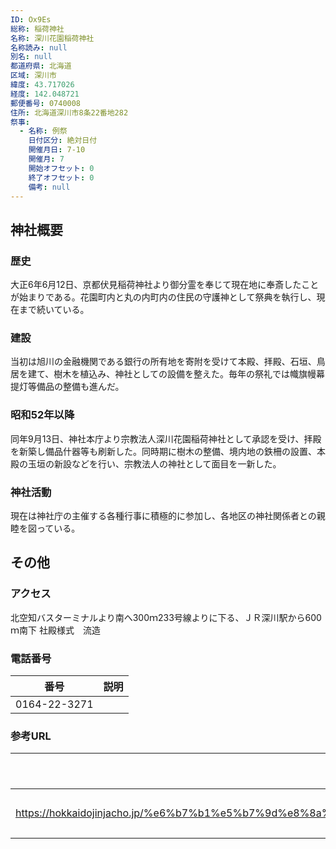 ```yaml
---
ID: Ox9Es
総称: 稲荷神社
名称: 深川花園稲荷神社
名称読み: null
別名: null
都道府県: 北海道
区域: 深川市
緯度: 43.717026
経度: 142.048721
郵便番号: 0740008
住所: 北海道深川市8条22番地282
祭事:
  - 名称: 例祭
    日付区分: 絶対日付
    開催月日: 7-10
    開催月: 7
    開始オフセット: 0
    終了オフセット: 0
    備考: null
---
```


## 神社概要

### 歴史

大正6年6月12日、京都伏見稲荷神社より御分霊を奉じて現在地に奉斎したことが始まりである。花園町内と丸の内町内の住民の守護神として祭典を執行し、現在まで続いている。

### 建設

当初は旭川の金融機関である銀行の所有地を寄附を受けて本殿、拝殿、石垣、鳥居を建て、樹木を植込み、神社としての設備を整えた。毎年の祭礼では幟旗幔幕提灯等備品の整備も進んだ。

### 昭和52年以降

同年9月13日、神社本庁より宗教法人深川花園稲荷神社として承認を受け、拝殿を新築し備品什器等も刷新した。同時期に樹木の整備、境内地の鉄柵の設置、本殿の玉垣の新設などを行い、宗教法人の神社として面目を一新した。

### 神社活動

現在は神社庁の主催する各種行事に積極的に参加し、各地区の神社関係者との親睦を図っている。

## その他

### アクセス

北空知バスターミナルより南へ300ｍ233号線よりに下る、ＪＲ深川駅から600ｍ南下 社殿様式　流造

### 電話番号

| 番号         | 説明 |
| ------------ | ---- |
| 0164-22-3271 |      |

### 参考URL

| URL                                                                                                            | 説明   |
| -------------------------------------------------------------------------------------------------------------- | ------ |
| https://hokkaidojinjacho.jp/%e6%b7%b1%e5%b7%9d%e8%8a%b1%e5%9c%92%e7%a8%b2%e8%8d%b7%e7%a5%9e%e7%a4%be%e3%80%80/ | 神社庁 |
